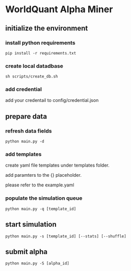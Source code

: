 # WorldQuant Alpha Miner
## initialize the environment
### install python requirements
```shell
pip install -r requirements.txt
```

### create local datadbase
```shell
sh scripts/create_db.sh
```

### add credential
add your credentail to config/credential.json

## prepare data
### refresh data fields
```shell
python main.py -d
```

### add templates
create yaml file templates under templates folder.

add paramters to the {} placeholder.

please refer to the example.yaml


### populate the simulation queue
```shell
python main.py -q [template_id]
```

## start simulation
```shell
python main.py -s [template_id] [--stats] [--shuffle]
```

## submit alpha
```shell
python main.py -S [alpha_id]
```